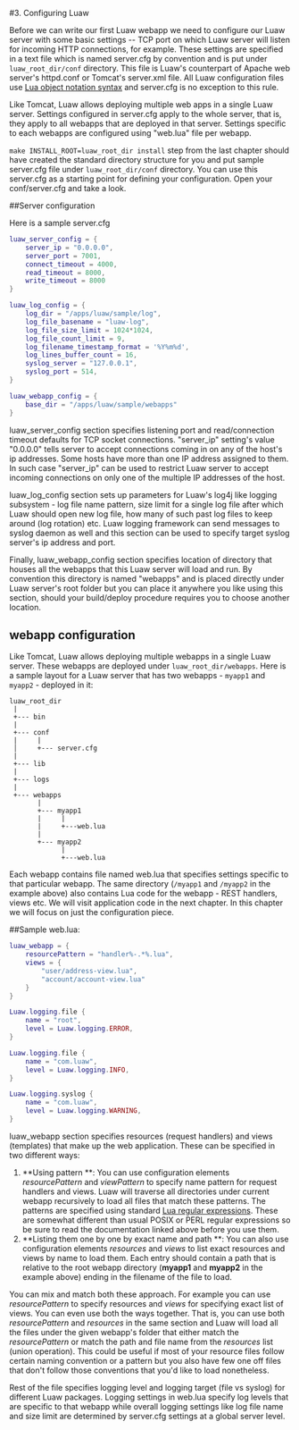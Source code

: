 #3. Configuring Luaw

Before we can write our first Luaw webapp we need to configure our Luaw server with some basic settings -- TCP port on which Luaw server will listen for incoming HTTP connections, for example. These settings are specified in a text file which is named server.cfg by convention and is put under `luaw_root_dir/conf` directory. This file is Luaw's counterpart of Apache web server's httpd.conf or Tomcat's server.xml file. All Luaw configuration files use [Lua object notation syntax](http://www.lua.org/pil/10.1.html#DataDesc) and server.cfg is no exception to this rule.

Like Tomcat, Luaw allows deploying multiple web apps in a single Luaw server. Settings configured in server.cfg apply to the whole server, that is, they apply to all webapps that are deployed in that server. Settings specific to each webapps are configured using "web.lua" file per webapp.

`make INSTALL_ROOT=luaw_root_dir install` step from the last chapter should have created the standard directory structure for you and put sample server.cfg file under `luaw_root_dir/conf` directory. You can use this server.cfg as a starting point for defining your configuration. Open your conf/server.cfg and take a look.

##Server configuration

Here is a sample server.cfg

```lua
luaw_server_config = {
    server_ip = "0.0.0.0",
    server_port = 7001,
    connect_timeout = 4000,
    read_timeout = 8000,
    write_timeout = 8000
}

luaw_log_config = {
    log_dir = "/apps/luaw/sample/log",
    log_file_basename = "luaw-log",
    log_file_size_limit = 1024*1024,
    log_file_count_limit = 9,
    log_filename_timestamp_format = '%Y%m%d',
    log_lines_buffer_count = 16,
    syslog_server = "127.0.0.1",
    syslog_port = 514,
}

luaw_webapp_config = {
    base_dir = "/apps/luaw/sample/webapps"
}
```
luaw_server_config section specifies listening port and read/connection timeout defaults for TCP socket connections. "server_ip" setting's value "0.0.0.0" tells server to accept connections coming in on any of the host's ip addresses. Some hosts have  more than one IP address assigned to them. In such case "server_ip"  can be used to restrict Luaw server to accept incoming connections on only one of the multiple IP addresses of the host.

luaw_log_config section sets up parameters for Luaw's log4j like logging subsystem - log file name pattern, size limit for a single log file after which Luaw should open new log file, how many of such past log files to keep around (log rotation) etc. Luaw logging framework can send messages to syslog daemon as well and this section can be used to specify target syslog server's ip address and port.

Finally, luaw_webapp_config section specifies location of directory that houses all the webapps that this Luaw server will load and run. By convention this directory is named "webapps" and is placed directly under Luaw server's root folder but you can place it anywhere you like using this section, should your build/deploy procedure requires you to choose another location.

## webapp configuration

Like Tomcat, Luaw allows deploying multiple webapps in a single Luaw server. These webapps are deployed under `luaw_root_dir/webapps`. Here is a sample layout for a Luaw server that has two webapps - `myapp1` and `myapp2` - deployed in it:

```
luaw_root_dir
 |
 +--- bin
 |
 +--- conf
 |     |
 │     +--- server.cfg
 |
 +--- lib
 |
 +--- logs
 |
 +--- webapps
       |
       +--- myapp1
       |     |
       |     +---web.lua
       |
       +--- myapp2
             |
             +---web.lua
```

Each webapp contains file named web.lua that specifies settings specific to that particular webapp. The same directory (`/myapp1` and `/myapp2` in the example above) also contains Lua code for the webapp - REST handlers, views etc. We will visit application code in the next chapter. In this chapter we will focus on just the configuration piece.

##Sample web.lua:

```lua
luaw_webapp = {
    resourcePattern = "handler%-.*%.lua",
	views = {
		"user/address-view.lua",
		"account/account-view.lua"
	}
}

Luaw.logging.file {
    name = "root",
    level = Luaw.logging.ERROR,
}

Luaw.logging.file {
    name = "com.luaw",
    level = Luaw.logging.INFO,
}

Luaw.logging.syslog {
    name = "com.luaw",
    level = Luaw.logging.WARNING,
}
```

luaw_webapp section specifies resources (request handlers) and views (templates) that make up the web application. These can be specified in two different ways:

1. **Using pattern **: You can use configuration elements *resourcePattern* and *viewPattern* to specify name pattern for request handlers and views. Luaw will traverse all directories under current webapp recursively to load all files that match these patterns. The patterns are specified using standard [Lua regular expressions](http://www.lua.org/pil/20.2.html). These are somewhat different than usual POSIX or PERL regular expressions so be sure to read the documentation linked above before you use them.
2. **Listing them one by one by exact name and path **: You can also use configuration elements *resources* and *views* to list exact resources and views by name to load them. Each entry should contain a path that is relative to the root webapp directory (**myapp1** and **myapp2** in the example above) ending in the filename of the file to load.

You can mix and match both these approach. For example you can use *resourcePattern* to specify resources and *views* for specifying exact list of views. You can even use both the ways together. That is, you can use both *resourcePattern* and *resources* in the same section and Luaw will load all the files under the given webapp's folder that either match the *resourcePattern* or match the path and file name from the *resources* list (union operation). This could be useful if most of your resource files follow certain naming convention or a pattern but you also have few one off files that don't follow those conventions that you'd like to load nonetheless.

Rest of the file specifies logging level and logging target (file vs syslog) for different Luaw packages. Logging settings in web.lua specify log levels that are specific to that webapp while overall logging settings like log file name and size limit are determined by server.cfg settings at a global server level.
